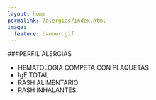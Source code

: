 ```yaml
---
layout: home
permalink: /alergias/index.html
image:
  feature: banner.gif
---
```


###PERFIL ALERGIAS
* HEMATOLOGIA COMPETA CON PLAQUETAS
* IgE TOTAL
* RASH ALIMENTARIO
* RASH INHALANTES

